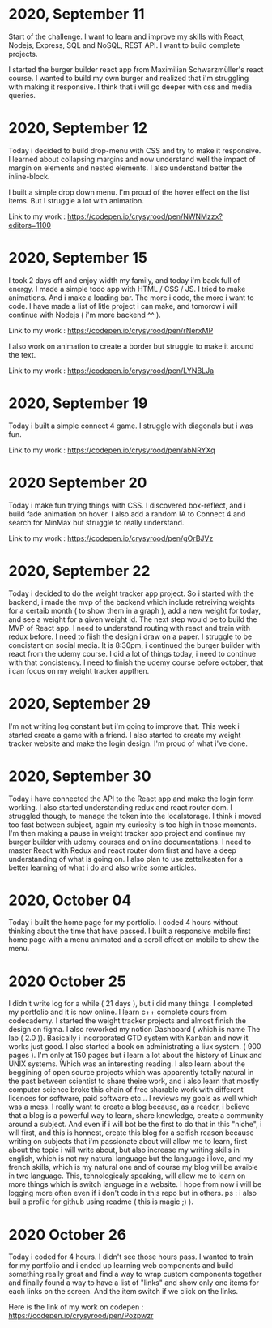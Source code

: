 # 2020, September 11
Start of the challenge.
I want to learn and improve my skills with React, Nodejs, Express, SQL and NoSQL, REST API. I want to build complete projects.

I started the burger builder react app from Maximilian Schwarzmüller's react course. I wanted to build my own burger and realized that i'm struggling with making it responsive. I think that i will go deeper with css and media queries.

# 2020, September 12
Today i decided to build drop-menu with CSS and try to make it responsive.
I learned about collapsing margins and now understand well the impact of margin on elements and nested elements. I also understand better the inline-block.

I built a simple drop down menu. I'm proud of the hover effect on the list items. But I struggle a lot with animation.

Link to my work : https://codepen.io/crysyrood/pen/NWNMzzx?editors=1100

# 2020, September 15
I took 2 days off and enjoy width my family, and today i'm back full of energy.
I made a simple todo app with HTML / CSS / JS. I tried to make animations. And i make a loading bar. The more i code, the more i want to code. I have made a list of litle project i can make, and tomorow i will continue with Nodejs ( i'm more backend ^^ ).

Link to my work : https://codepen.io/crysyrood/pen/rNerxMP

I also work on animation to create a border but struggle to make it around the text.

Link to my work : https://codepen.io/crysyrood/pen/LYNBLJa 

# 2020, September 19
Today i built a simple connect 4 game. I struggle with diagonals but i was fun.

Link to my work : https://codepen.io/crysyrood/pen/abNRYXq

# 2020 September 20
Today i make fun trying things with CSS. I discovered box-reflect, and i build fade animation on hover.
I also add a random IA to Connect 4 and search for MinMax but struggle to really understand.

Link to my work : https://codepen.io/crysyrood/pen/gOrBJVz

# 2020, September 22
Today i decided to do the weight tracker app project. So i started with the backend, i made the mvp of the backend which include retreiving weights for a certaib month ( to show them in a graph ), add a new weight for today, and see a weight for a given weight id. The next step would be to build the MVP of React app. I need to understand routing with react and train with redux before. I need to fiish the design i draw on a paper. I struggle to be concistant on social media. It is 8:30pm, i continued the burger builder with react from the udemy course. I did a lot of things today, i need to continue with that concistency. I need to finish the udemy course before october, that i can focus on my weight tracker appthen.

# 2020, September 29
I'm not writing log constant but i'm going to improve that. This week i started create a game with a friend. I also started to create my weight tracker website and make the login design. I'm proud of what i've done.

# 2020, September 30
Today i have connected the API to the React app and make the login form working. I also started understanding redux and react router dom. I struggled though, to manage the token into the localstorage. I think i moved too fast between subject, again my curiosity is too high in those moments. I'm then making a pause in weight tracker app project and continue my burger builder with udemy courses and online documentations. I need to master React with Redux and react router dom first and have a deep understanding of what is going on. I also plan to use zettelkasten for a better learning of what i do and also write some articles.

# 2020, October 04
Today i built the  home page for my portfolio. I coded 4 hours without thinking about the time that have passed. I built a responsive mobile first home page with a menu animated and a scroll effect on mobile to show the menu.

# 2020 October 25
I didn't write log for a while ( 21 days ), but i did many things. I completed my portfolio and it is now online. I learn c++ complete cours from codecademy. I started the weight tracker projects and almost finish the design on figma. I also reworked my notion Dashboard ( which is name The lab ( 2.0 )). Basically i incorporated GTD system with Kanban and now it works just good. I also started a book on administrating a liux system. ( 900 pages ). I'm only at 150 pages but i learn a lot about the history of Linux and UNIX systems. Which was an interesting reading. I also learn about the beggining of open source projects which was apparently totally natural in the past between scientist to share theire work, and i also learn that mostly computer science broke this chain of free sharable work with different licences for software, paid software etc...
I reviews my goals as well which was a mess. I really want to create a blog because, as a reader, i believe that a blog is a powerful way to learn, share knowledge, create a community around a subject. And even if i will bot be the first to do that in this "niche", i will first, and this is honnest, create this blog for a selfish reason because writing on subjects that i'm passionate about will allow me to learn, first about the topic i will write about, but also increase my writing skills in english, which is not my natural language but the language i love, and my french skills, which is my natural one and of course my blog will be avaible in two language. This, tehnologicaly speaking, will allow me to learn on more things which is switch language in a website. I hope from now i will be logging more often even if i don't code in this repo but in others.
ps : i also buil a profile for github using readme ( this is magic ;) ).

# 2020 October 26
Today i coded for 4 hours. I didn't see those hours pass. I wanted to train for my portfolio and i ended up learning web components and build something really great and find a way to wrap custom components together and finally found a way to have a list of "links" and show only one items for each links on the screen. And the item switch if we click on the links.

Here is the link of my work on codepen : https://codepen.io/crysyrood/pen/Pozpwzr

